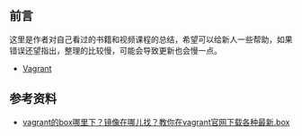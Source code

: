 ## 前言

这里是作者对自己看过的书籍和视频课程的总结，希望可以给新人一些帮助，如果错误还望指出，整理的比较慢，可能会导致更新也会慢一点。



- [Vagrant](Vagrant.md)



## 参考资料

- [vagrant的box哪里下？镜像在哪儿找？教你在vagrant官网下载各种最新.box](<https://my.oschina.net/cxgphper/blog/1940644>)

